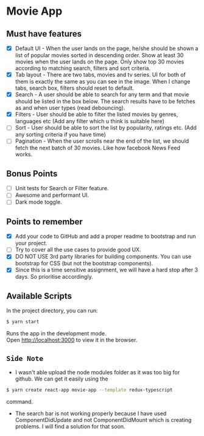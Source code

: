 # Movie App 

## Must have features

- [x] Default UI - When the user lands on the page, he/she should be shown a list of popular movies sorted in descending order. Show at least 30 movies when the user lands on the page. Only show top 30 movies according to matching search, filters and sort criteria.
- [x] Tab layout - There are two tabs, movies and tv series. UI for both of them is exactly the same as you can see in the image. When I change tabs, search box, filters should reset to default.
- [x] Search - A user should be able to search for any term and that movie should be listed in the box below. The search results have to be fetches as and when user types (read debouncing).
- [x] Filters - User should be able to filter the listed movies by genres, languages etc (Add any filter which u think is suitable here)
- [ ] Sort - User should be able to sort the list by popularity, ratings etc. (Add any sorting criteria if you have time)
- [ ] Pagination - When the user scrolls near the end of the list, we should fetch the next batch of 30 movies. Like how facebook News Feed works.

## Bonus Points

- [ ] Unit tests for Search or Filter feature.
- [ ] Awesome and performant UI.
- [ ] Dark mode toggle.

## Points to remember

- [x] Add your code to GitHub and add a proper readme to bootstrap and run your project.
- [ ] Try to cover all the use cases to provide good UX.
- [x] DO NOT USE 3rd party libraries for building components. You can use bootstrap for CSS (but not the bootstrap components).
- [x] Since this is a time sensitive assignment, we will have a hard stop after 3 days. So prioritise accordingly.

## Available Scripts

In the project directory, you can run:
```sh
$ yarn start
```
Runs the app in the development mode.<br />
Open [http://localhost:3000](http://localhost:3000) to view it in the browser.

## `Side Note`

* I wasn't able upload the node modules folder as it was too big for github. We can get it easily using the
```sh
$ yarn create react-app movie-app --template redux-typescript
``` 
command.

* The search bar is not working properly because I have used ComponentDidUpdate and not ComponentDidMount which is creating problems. I will find a solution for that soon.



